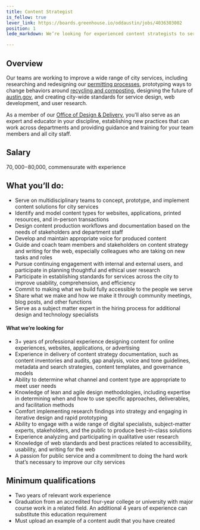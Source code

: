 ```yaml
---
title: Content Strategist		
is_fellow: true
lever_link: https://boards.greenhouse.io/oddaustin/jobs/4036303002
position: 1
lede_markdown: We’re looking for experienced content strategists to serve on multidisciplinary project teams with career civil servants, actively demonstrating the value of iterative development and user-centered design.

---
```

## Overview
Our teams are working to improve a wide range of city services, including researching and redesigning our [permitting processes](http://permittingatx.com/), prototyping ways to change behaviors around [recycling and composting](http://projects.austintexas.io/projects/vision-zero-waste/about/overview/), designing the future of [austin.gov](http://alpha.austin.gov/), and creating city-wide standards for service design, web development, and user research.		

As a member of our [Office of Design & Delivery](http://odd.austintexas.io/), you'll also serve as an expert and educator in your discipline, establishing new practices that can work across departments and providing guidance and training for your team members and all city staff.


## Salary		

$70,000-$80,000, commensurate with experience		

## What you’ll do:		

*   Serve on multidisciplinary teams to concept, prototype, and implement content solutions for city services		
*   Identify and model content types for websites, applications, printed resources, and in-person transactions		
*   Design content production workflows and documentation based on the needs of stakeholders and department staff		
*   Develop and maintain appropriate voice for produced content		
*   Guide and coach team members and stakeholders on content strategy and writing for the web, especially colleagues who are taking on new tasks and roles		
*   Pursue continuing engagement with internal and external users, and participate in planning thoughtful and ethical user research		
*   Participate in establishing standards for services across the city to improve usability, comprehension, and efficiency		
*   Commit to making what we build fully accessible to the people we serve		
*   Share what we make and how we make it through community meetings, blog posts, and other functions		
*   Serve as a subject matter expert in the hiring process for additional design and technology specialists		

#### What we’re looking for		

*   3+ years of professional experience designing content for online experiences, websites, applications, or advertising		
*   Experience in delivery of content strategy documentation, such as content inventories and audits, gap analysis, voice and tone guidelines, metadata and search strategies, content templates, and governance models		
*   Ability to determine what channel and content type are appropriate to meet user needs		
*   Knowledge of lean and agile design methodologies, including expertise in determining when and how to use specific approaches, deliverables, and facilitation methods		
*   Comfort implementing research findings into strategy and engaging in iterative design and rapid prototyping		
*   Ability to engage with a wide range of digital specialists, subject-matter experts, stakeholders, and the public to produce best-in-class solutions		
*   Experience analyzing and participating in qualitative user research		
*   Knowledge of web standards and best practices related to accessibility, usability, and writing for the web		
*   A passion for public service and a commitment to doing the hard work that’s necessary to improve our city services		

## Minimum qualifications		

*   Two years of relevant work experience		
*   Graduation from an accredited four-year college or university with major course work in a related field. An additional 4 years of experience can substitute this education requirement
*   Must upload an example of a content audit that you have created
